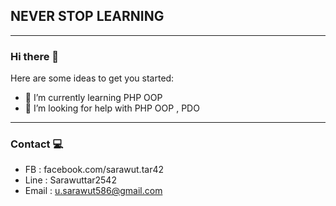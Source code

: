 ## NEVER STOP LEARNING
_____________________________________________
### Hi there 👋
Here are some ideas to get you started:


- 🌱 I’m currently learning  PHP OOP
- 🤔 I’m looking for help with PHP OOP , PDO
____________________________________________
### Contact 💻
- FB : facebook.com/sarawut.tar42
- Line : Sarawuttar2542
- Email : u.sarawut586@gmail.com


